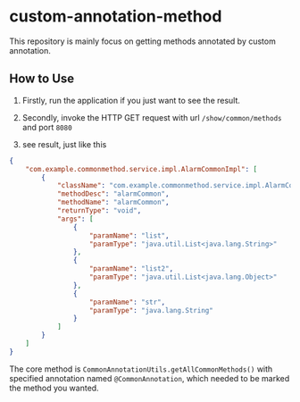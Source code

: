 # custom-annotation-method
This repository is mainly focus on getting methods annotated by custom annotation.

## How to Use
1. Firstly, run the application if you just want to see the result.

2. Secondly, invoke the HTTP GET request with url `/show/common/methods` and port `8080`

3. see result, just like this
```json
{
    "com.example.commonmethod.service.impl.AlarmCommonImpl": [
        {
            "className": "com.example.commonmethod.service.impl.AlarmCommonImpl",
            "methodDesc": "alarmCommon",
            "methodName": "alarmCommon",
            "returnType": "void",
            "args": [
                {
                    "paramName": "list",
                    "paramType": "java.util.List<java.lang.String>"
                },
                {
                    "paramName": "list2",
                    "paramType": "java.util.List<java.lang.Object>"
                },
                {
                    "paramName": "str",
                    "paramType": "java.lang.String"
                }
            ]
        }
    ]
}
```

The core method is `CommonAnnotationUtils.getAllCommonMethods()` with specified annotation named `@CommonAnnotation`, which needed to be marked the method you wanted.

